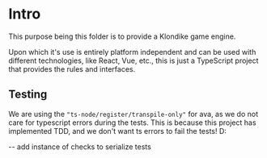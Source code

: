 # Intro

This purpose being this folder is to provide a Klondike game engine.

Upon which it's use is entirely platform independent and can be used with different technologies, like React, Vue, etc., this is just a TypeScript project that provides the rules and interfaces.

## Testing

We are using the `"ts-node/register/transpile-only"` for ava, as we do not care for typescript errors during the tests. This is because this project has implemented TDD, and we don't want ts errors to fail the tests! D:

-- add instance of checks to serialize tests
